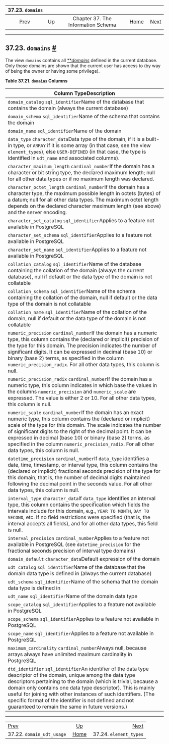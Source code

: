 

|                           37.23. `domains`                          |                                                                    |                                    |                                                       |                                                               |
| :-----------------------------------------------------------------: | :----------------------------------------------------------------- | :--------------------------------: | ----------------------------------------------------: | ------------------------------------------------------------: |
| [Prev](infoschema-domain-udt-usage.html "37.22. domain_udt_usage")  | [Up](information-schema.html "Chapter 37. The Information Schema") | Chapter 37. The Information Schema | [Home](index.html "PostgreSQL 17devel Documentation") |  [Next](infoschema-element-types.html "37.24. element_types") |

***

## 37.23. `domains` [#](#INFOSCHEMA-DOMAINS)

The view `domains` contains all [**](glossary.html#GLOSSARY-DOMAIN)*[domains](glossary.html#GLOSSARY-DOMAIN "Domain")* defined in the current database. Only those domains are shown that the current user has access to (by way of being the owner or having some privilege).

**Table 37.21. `domains` Columns**

| Column TypeDescription                                                                                                                                                                                                                                                                                                                                                                                                              |
| ----------------------------------------------------------------------------------------------------------------------------------------------------------------------------------------------------------------------------------------------------------------------------------------------------------------------------------------------------------------------------------------------------------------------------------- |
| `domain_catalog` `sql_identifier`Name of the database that contains the domain (always the current database)                                                                                                                                                                                                                                                                                                                        |
| `domain_schema` `sql_identifier`Name of the schema that contains the domain                                                                                                                                                                                                                                                                                                                                                         |
| `domain_name` `sql_identifier`Name of the domain                                                                                                                                                                                                                                                                                                                                                                                    |
| `data_type` `character_data`Data type of the domain, if it is a built-in type, or `ARRAY` if it is some array (in that case, see the view `element_types`), else `USER-DEFINED` (in that case, the type is identified in `udt_name` and associated columns).                                                                                                                                                                        |
| `character_maximum_length` `cardinal_number`If the domain has a character or bit string type, the declared maximum length; null for all other data types or if no maximum length was declared.                                                                                                                                                                                                                                      |
| `character_octet_length` `cardinal_number`If the domain has a character type, the maximum possible length in octets (bytes) of a datum; null for all other data types. The maximum octet length depends on the declared character maximum length (see above) and the server encoding.                                                                                                                                               |
| `character_set_catalog` `sql_identifier`Applies to a feature not available in PostgreSQL                                                                                                                                                                                                                                                                                                                                            |
| `character_set_schema` `sql_identifier`Applies to a feature not available in PostgreSQL                                                                                                                                                                                                                                                                                                                                             |
| `character_set_name` `sql_identifier`Applies to a feature not available in PostgreSQL                                                                                                                                                                                                                                                                                                                                               |
| `collation_catalog` `sql_identifier`Name of the database containing the collation of the domain (always the current database), null if default or the data type of the domain is not collatable                                                                                                                                                                                                                                     |
| `collation_schema` `sql_identifier`Name of the schema containing the collation of the domain, null if default or the data type of the domain is not collatable                                                                                                                                                                                                                                                                      |
| `collation_name` `sql_identifier`Name of the collation of the domain, null if default or the data type of the domain is not collatable                                                                                                                                                                                                                                                                                              |
| `numeric_precision` `cardinal_number`If the domain has a numeric type, this column contains the (declared or implicit) precision of the type for this domain. The precision indicates the number of significant digits. It can be expressed in decimal (base 10) or binary (base 2) terms, as specified in the column `numeric_precision_radix`. For all other data types, this column is null.                                     |
| `numeric_precision_radix` `cardinal_number`If the domain has a numeric type, this column indicates in which base the values in the columns `numeric_precision` and `numeric_scale` are expressed. The value is either 2 or 10. For all other data types, this column is null.                                                                                                                                                       |
| `numeric_scale` `cardinal_number`If the domain has an exact numeric type, this column contains the (declared or implicit) scale of the type for this domain. The scale indicates the number of significant digits to the right of the decimal point. It can be expressed in decimal (base 10) or binary (base 2) terms, as specified in the column `numeric_precision_radix`. For all other data types, this column is null.        |
| `datetime_precision` `cardinal_number`If `data_type` identifies a date, time, timestamp, or interval type, this column contains the (declared or implicit) fractional seconds precision of the type for this domain, that is, the number of decimal digits maintained following the decimal point in the seconds value. For all other data types, this column is null.                                                              |
| `interval_type` `character_data`If `data_type` identifies an interval type, this column contains the specification which fields the intervals include for this domain, e.g., `YEAR TO MONTH`, `DAY TO SECOND`, etc. If no field restrictions were specified (that is, the interval accepts all fields), and for all other data types, this field is null.                                                                           |
| `interval_precision` `cardinal_number`Applies to a feature not available in PostgreSQL (see `datetime_precision` for the fractional seconds precision of interval type domains)                                                                                                                                                                                                                                                     |
| `domain_default` `character_data`Default expression of the domain                                                                                                                                                                                                                                                                                                                                                                   |
| `udt_catalog` `sql_identifier`Name of the database that the domain data type is defined in (always the current database)                                                                                                                                                                                                                                                                                                            |
| `udt_schema` `sql_identifier`Name of the schema that the domain data type is defined in                                                                                                                                                                                                                                                                                                                                             |
| `udt_name` `sql_identifier`Name of the domain data type                                                                                                                                                                                                                                                                                                                                                                             |
| `scope_catalog` `sql_identifier`Applies to a feature not available in PostgreSQL                                                                                                                                                                                                                                                                                                                                                    |
| `scope_schema` `sql_identifier`Applies to a feature not available in PostgreSQL                                                                                                                                                                                                                                                                                                                                                     |
| `scope_name` `sql_identifier`Applies to a feature not available in PostgreSQL                                                                                                                                                                                                                                                                                                                                                       |
| `maximum_cardinality` `cardinal_number`Always null, because arrays always have unlimited maximum cardinality in PostgreSQL                                                                                                                                                                                                                                                                                                          |
| `dtd_identifier` `sql_identifier`An identifier of the data type descriptor of the domain, unique among the data type descriptors pertaining to the domain (which is trivial, because a domain only contains one data type descriptor). This is mainly useful for joining with other instances of such identifiers. (The specific format of the identifier is not defined and not guaranteed to remain the same in future versions.) |

***

|                                                                     |                                                                    |                                                               |
| :------------------------------------------------------------------ | :----------------------------------------------------------------: | ------------------------------------------------------------: |
| [Prev](infoschema-domain-udt-usage.html "37.22. domain_udt_usage")  | [Up](information-schema.html "Chapter 37. The Information Schema") |  [Next](infoschema-element-types.html "37.24. element_types") |
| 37.22. `domain_udt_usage`                                           |        [Home](index.html "PostgreSQL 17devel Documentation")       |                                        37.24. `element_types` |
